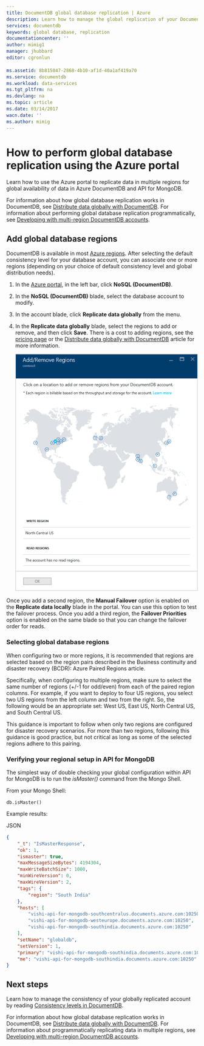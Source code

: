 ```yaml
---
title: DocumentDB global database replication | Azure
description: Learn how to manage the global replication of your DocumentDB account via the Azure portal.
services: documentdb
keywords: global database, replication
documentationcenter: ''
author: mimig1
manager: jhubbard
editor: cgronlun

ms.assetid: 8b815047-2868-4b10-af1d-40a1af419a70
ms.service: documentdb
ms.workload: data-services
ms.tgt_pltfrm: na
ms.devlang: na
ms.topic: article
ms.date: 03/14/2017
wacn.date: ''
ms.author: mimig
---
```


# How to perform global database replication using the Azure portal

Learn how to use the Azure portal to replicate data in multiple regions for global availability of data in Azure DocumentDB and API for MongoDB.

For information about how global database replication works in DocumentDB, see [Distribute data globally with DocumentDB](./documentdb-distribute-data-globally.md). For information about performing global database replication programmatically, see [Developing with multi-region DocumentDB accounts](./documentdb-developing-with-multiple-regions.md).

## <a id="addregion"></a>Add global database regions
DocumentDB is available in most [Azure regions][azureregions]. After selecting the default consistency level for your database account, you can associate one or more regions (depending on your choice of default consistency level and global distribution needs).

1. In the [Azure portal](https://portal.azure.cn/), in the left bar, click **NoSQL (DocumentDB)**.
2. In the **NoSQL (DocumentDB)** blade, select the database account to modify.
3. In the account blade, click **Replicate data globally** from the menu.
4. In the **Replicate data globally** blade, select the regions to add or remove, and then click **Save**. There is a cost to adding regions, see the [pricing page](https://www.azure.cn/pricing/details/documentdb/) or the [Distribute data globally with DocumentDB](./documentdb-distribute-data-globally.md) article for more information.

    ![Click the regions in the map to add or remove them][1]

Once you add a second region, the **Manual Failover** option is enabled on the **Replicate data locally** blade in the portal. You can use this option to test the failover process. Once you add a third region, the **Failover Priorities** option is enabled on the same blade so that you can change the failover order for reads.  

### Selecting global database regions
When configuring two or more regions, it is recommended that regions are selected based on the region pairs described in the Business continuity and disaster recovery (BCDR): Azure Paired Regions article.

Specifically, when configuring to multiple regions, make sure to select the same number of regions (+/-1 for odd/even) from each of the paired region columns. For example, if you want to deploy to four US regions, you select two US regions from the left column and two from the right. So, the following would be an appropriate set: West US, East US, North Central US, and South Central US.

This guidance is important to follow when only two regions are configured for disaster recovery scenarios. For more than two regions, following this guidance is good practice, but not critical as long as some of the selected regions adhere to this pairing.

<!---
## <a id="selectwriteregion"></a>Select the write region

While all regions associated with your DocumentDB database account can serve reads (both, single item as well as multi-item paginated reads) and queries, only one region can actively receive the write (insert, upsert, replace, delete) requests. To set the active write region, do the following  

1. In the **NoSQL (DocumentDB)** blade, select the database account to modify.
2. In the account blade, if the **All Settings** blade is not already opened, click **All Settings**.
3. In the **All Settings** blade, click **Write Region Priority**.
    ![Change the write region under DocumentDB Account > Settings > Add/Remove Regions][2]
4. Click and drag regions to order the list of regions. The first region in the list of regions is the active write region.
    ![Change the write region by reordering the region list under DocumentDB Account > Settings > Change Write Regions][3]
-->

### Verifying your regional setup in API for MongoDB
The simplest way of double checking your global configuration within API for MongoDB is to run the *isMaster()* command from the Mongo Shell.

From your Mongo Shell:

```
db.isMaster()
```

Example results:

JSON

```JSON
{
    "_t": "IsMasterResponse",
    "ok": 1,
    "ismaster": true,
    "maxMessageSizeBytes": 4194304,
    "maxWriteBatchSize": 1000,
    "minWireVersion": 0,
    "maxWireVersion": 2,
    "tags": {
        "region": "South India"
    },
    "hosts": [
        "vishi-api-for-mongodb-southcentralus.documents.azure.com:10250",
        "vishi-api-for-mongodb-westeurope.documents.azure.com:10250",
        "vishi-api-for-mongodb-southindia.documents.azure.com:10250"
    ],
    "setName": "globaldb",
    "setVersion": 1,
    "primary": "vishi-api-for-mongodb-southindia.documents.azure.com:10250",
    "me": "vishi-api-for-mongodb-southindia.documents.azure.com:10250"
}
```

## <a id="next"></a>Next steps
Learn how to manage the consistency of your globally replicated account by reading [Consistency levels in DocumentDB](./documentdb-consistency-levels.md).

For information about how global database replication works in DocumentDB, see [Distribute data globally with DocumentDB](./documentdb-distribute-data-globally.md). For information about programmatically replicating data in multiple regions, see [Developing with multi-region DocumentDB accounts](./documentdb-developing-with-multiple-regions.md).

<!--Image references-->
[1]: ./media/documentdb-portal-global-replication/documentdb-add-region.png
[2]: ./media/documentdb-portal-global-replication/documentdb_change_write_region-1.png
[3]: ./media/documentdb-portal-global-replication/documentdb_change_write_region-2.png

<!--Reference style links - using these makes the source content way more readable than using inline links-->
[consistency]: ./documentdb-consistency-levels.md
[azureregions]: https://azure.microsoft.com/en-us/regions/#services
[offers]: https://www.azure.cn/pricing/details/documentdb/